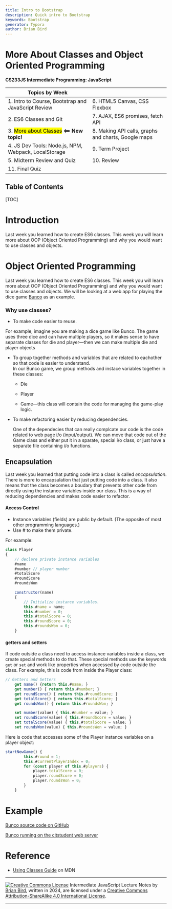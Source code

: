 ```yaml
---
title: Intro to Bootstrap
description: Quick intro to Bootstrap 
keywords: Bootstrap
generator: Typora
author: Brian Bird
---
```


<h1>More About Classes and Object Oriented Programming</h1>

**CS233JS Intermediate Programming: JavaScript**

| Topics by Week                                        |                                                     |
| ----------------------------------------------------- | --------------------------------------------------- |
| 1. Intro to Course, Bootstrap and JavaScript Review   | 6. HTML5 Canvas, CSS Flexbox                        |
| 2. ES6 Classes and Git                                | 7. AJAX, ES6 promises, fetch API                    |
| 3. <mark>More about Classes</mark> **<== New topic!** | 8. Making API calls, graphs and charts, Google maps |
| 4. JS Dev Tools: Node.js, NPM, Webpack, LocalStorage  | 9. Term Project                                     |
| 5. Midterm Review and Quiz                            | 10. Review                                          |
| 11. Final Quiz                                        |                                                     |



<h2>Table of Contents</h2>

[TOC]

# Introduction

Last week you learned how to create ES6 classes. This week you will learn more about OOP (Object Oriented Programming) and why you would want to use classes and objects.

# Object Oriented Programming

Last week you learned how to create ES6 classes. This week you will learn more about OOP (Object Oriented Programming) and why you would want to use classes and objects. We will be looking at a web app for playing the dice game  [Bunco](https://en.wikipedia.org/wiki/Bunco) as an example.

### Why use classes?

-  To make code easier to reuse.  

  For example, imagine you are making a dice game like Bunco. The game uses three dice and can have multiple players, so it makes sense to have separate classes for die and player&mdash;then we can make multiple die and player objects

- To group together methods and variables that are related to eachother so that code is easier to understand.  
  In our Bunco game, we group methods and instace variables together in these classes:

  - Die

  - Player

  - Game&mdash;this class will contain the code for managing the game-play logic.

- To make refactoring easier by reducing dependencies.  

  One of the dependecies that can really complcate our code is the code related to web page i/o (input/output). We can move that code out of the Game class and either put it in a sparate, special i/o  class, or just have a separate file containing i/o functions.



## Encapsulation

Last week you learned that putting code into a class is called *encapsulation*. There is more to encapsulation that just putting code into a class. It also means that the class becomes a boudary that prevents other code from directly using the instance variables inside our class. This is a way of reducing dependencies and makes code easier to refactor. 

#### Access Control

- Instance variables (fields) are public by default. (The opposite of most other programming languages.)
- Use # to make them private.

For example:

```javascript
class Player
{
    // declare private instance variables
    #name
    #number // player number
    #totalScore
    #roundScore
    #roundsWon

    constructor(name)
    {
        // Initialize instance variables.
        this.#name = name;
        this.#number = 0;
        this.#totalScore = 0;
        this.#roundScore = 0;
        this.#roundsWon = 0;
    }
```



#### getters and setters

If code outside a class need to access instance variables inside a class, we create special methods to do that. These special methods use the keywords `get` or `set`  and work like properties when accessed by code outside the class. For example, this is code from inside the Player class:

```javascript
// Getters and Setters
    get name() {return this.#name; }
    get number() { return this.#number; }
    get roundScore() { return this.#roundScore; }
    get totalScore() { return this.#totalScore; }
    get roundsWon() { return this.#roundsWon; }

    set number(value) { this.#number = value; }
    set roundScore(value) { this.#roundScore = value; }
    set totalScore(value) { this.#totalScore = value; }
    set roundsWon(value) { this.#roundsWon = value; }
```

Here is code that accesses some of the Player instance variables on a player object:

```javascript
startNewGame() {
        this.#round = 1;
        this.#currentPlayerIndex = 0;
        for (const player of this.#players) {
            player.totalScore = 0;
            player.roundScore = 0;
            player.roundsWon = 0;
        }
    }
```

# Example

[Bunco source code on GitHub](https://github.com/LCC-CIT/CS233JS-BuncoGame)

[Bunco running on the citstudent web server](http://citstudent.lanecc.edu/~brianb/CS233JS/Examples//Bunco)



# Reference

- [Using Classes Guide](https://developer.mozilla.org/en-US/docs/Web/JavaScript/Guide/Using_classes) on MDN

  



------

[![Creative Commons License](https://i.creativecommons.org/l/by-sa/4.0/88x31.png)](http://creativecommons.org/licenses/by-sa/4.0/) Intermediate JavaScript Lecture Notes by [Brian Bird](https://profbird.dev), written in <time>2024</time>, are licensed under a [Creative Commons Attribution-ShareAlike 4.0 International License](http://creativecommons.org/licenses/by-sa/4.0/). 

------------